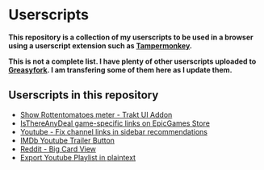 # Userscripts
**This repository is a collection of my userscripts to be used in a browser using a userscript extension such as [Tampermonkey](https://www.tampermonkey.net/).**

**This is not a complete list. I have plenty of other userscripts uploaded to [Greasyfork](https://greasyfork.org/en/users/13303-1n07). I am transfering some of them here as I update them.**

## Userscripts in this repository
- [Show Rottentomatoes meter - Trakt UI Addon](https://github.com/OneNot/Userscripts/tree/main/Show%20Rottentomatoes%20meter%20-%20Trakt%20UI%20Addon)
- [IsThereAnyDeal game-specific links on EpicGames Store](https://github.com/OneNot/Userscripts/tree/main/IsThereAnyDeal%20game-specific%20links%20on%20EpicGames%20Store)
- [Youtube - Fix channel links in sidebar recommendations](https://github.com/OneNot/Userscripts/tree/main/Youtube%20-%20Fix%20channel%20links%20in%20sidebar%20recommendations)
- [IMDb Youtube Trailer Button](https://github.com/OneNot/Userscripts/tree/main/IMDb%20Youtube%20Trailer%20Button)
- [Reddit - Big Card View](https://github.com/OneNot/Userscripts/tree/main/Reddit%20-%20Big%20Card%20View)
- [Export Youtube Playlist in plaintext](https://github.com/OneNot/Userscripts/tree/main/Export%20Youtube%20Playlist%20in%20plaintext)
